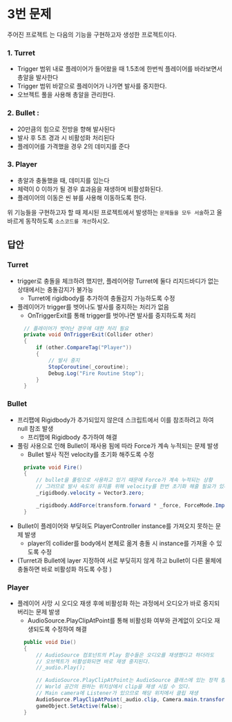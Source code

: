 # 3번 문제

주어진 프로젝트 는 다음의 기능을 구현하고자 생성한 프로젝트이다.

### 1. Turret
- Trigger 범위 내로 플레이어가 들어왔을 때 1.5초에 한번씩 플레이어를 바라보면서 총알을 발사한다
- Trigger 범위 바깥으로 플레이어가 나가면 발사를 중지한다.
- 오브젝트 풀을 사용해 총알을 관리한다.

### 2. Bullet :
- 20만큼의 힘으로 전방을 향해 발사된다
- 발사 후 5초 경과 시 비활성화 처리된다
- 플레이어를 가격했을 경우 2의 데미지를 준다

### 3. Player
- 총알과 충돌했을 때, 데미지를 입는다
- 체력이 0 이하가 될 경우 효과음을 재생하며 비활성화된다.
- 플레이어의 이동은 씬 뷰를 사용해 이동하도록 한다.

위 기능들을 구현하고자 할 때
제시된 프로젝트에서 발생하는 `문제들을 모두 서술`하고 올바르게 동작하도록 `소스코드를 개선`하시오.

## 답안

### Turret
- trigger로 충돌을 체크하려 했지만, 플레이어랑 Turret에 둘다 리지드바디가 없는 상태에서는 충돌감지가 불가능
  - Turret에 rigidbody를 추가하여 충돌감지 가능하도록 수정
- 플레이어가 trigger를 벗어나도 발사를 중지하는 처리가 없음
  - OnTriggerExit를 통해 trigger를 벗어나면 발사를 중지하도록 처리
  ```cs
    // 플레이어가 벗어난 경우에 대한 처리 필요
    private void OnTriggerExit(Collider other)
    {
        if (other.CompareTag("Player"))
        {
            // 발사 중지
            StopCoroutine(_coroutine);
            Debug.Log("Fire Routine Stop");
        }
    }
  ```

### Bullet
- 프리팹에 Rigidbody가 추가되있지 않은데 스크립트에서 이를 참조하려고 하여 null 참조 발생
  - 프리팹에 Rigidbody 추가하여 해결
- 풀링 사용으로 인해 Bullet이 재사용 됨에 따라 Force가 계속 누적되는 문제 발생
  - Bullet 발사 직전 velocity를 초기화 해주도록 수정
  ```cs
    private void Fire()
    {
        // bullet을 풀링으로 사용하고 있기 때문에 Force가 계속 누적되는 상황
        // 그러므로 발사 속도의 유지를 위해 velocity를 한번 초기화 해줄 필요가 있다.
        _rigidbody.velocity = Vector3.zero;

        _rigidbody.AddForce(transform.forward * _force, ForceMode.Impulse);
    }
  ```
- Bullet이 플레이어와 부딪혀도 PlayerController instance를 가져오지 못하는 문제 발생
  - player의 collider를 body에서 본체로 옮겨 충돌 시 instance를 가져올 수 있도록 수정
- (Turret과 Bullet에 layer 지정하여 서로 부딪히지 않게 하고 bullet이 다른 물체에 충돌하면 바로 비활성화 하도록 수정 )

### Player
- 플레이어 사망 시 오디오 재생 후에 비활성화 하는 과정에서 오디오가 바로 중지되버리는 문제 발생
  - AudioSource.PlayClipAtPoint를 통해 비활성화 여부와 관계없이 오디오 재생되도록 수정하여 해결
  ```cs
    public void Die()
    {
        // AudioSource 컴포넌트의 Play 함수들은 오디오를 재생했다고 하더라도
        // 오브젝트가 비활성화되면 바로 재생 중지된다.
        //_audio.Play();

        // AudioSource.PlayClipAtPoint는 AudioSource 클래스에 있는 정적 함수로
        // World 공간의 원하는 위치상에서 clip을 재생 시킬 수 있다.
        // Main camera에 Listener가 있으므로 해당 위치에서 클립 재생
        AudioSource.PlayClipAtPoint(_audio.clip, Camera.main.transform.position);
        gameObject.SetActive(false);
    }
  ```